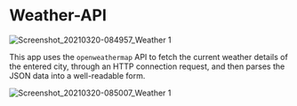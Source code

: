 # Weather-API

![Screenshot_20210320-084957_Weather 1](https://user-images.githubusercontent.com/68546615/111857800-f75b9100-8959-11eb-828d-72db70d92a08.jpg)

This app uses the `openweathermap` API to fetch the current weather details of the entered city, through an HTTP connection request,
and then parses the JSON data into a well-readable form.

![Screenshot_20210320-085007_Weather 1](https://user-images.githubusercontent.com/68546615/111857803-ffb3cc00-8959-11eb-9e7b-2f666fc23900.jpg)
